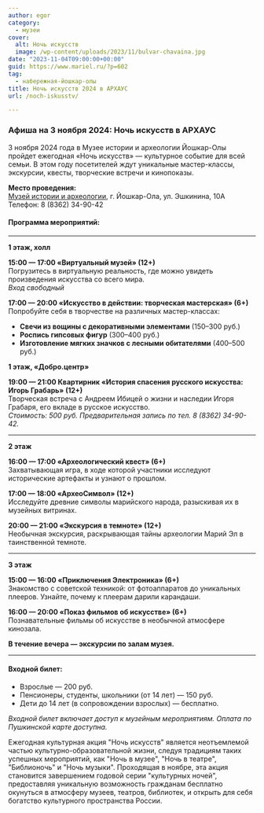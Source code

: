 ```yaml
---
author: egor
category:
  - музеи
cover:
  alt: Ночь искусств
  image: /wp-content/uploads/2023/11/bulvar-chavaina.jpg
date: "2023-11-04T09:00:00+00:00"
guid: https://www.mariel.ru/?p=602
tag:
  - набережная-йошкар-олы
title: Ночь искусств 2024 в АРХАУС
url: /noch-iskusstv/

---
```

### Афиша на 3 ноября 2024: Ночь искусств в АРХАУС

3 ноября 2024 года в Музее истории и археологии Йошкар-Олы пройдет ежегодная «Ночь искусств» — культурное событие для всей семьи. В этом году посетителей ждут уникальные мастер-классы, экскурсии, квесты, творческие встречи и кинопоказы.

**Место проведения:**  
[Музей истории и археологии](/arhaus/), г. Йошкар-Ола, ул. Эшкинина, 10А  
Телефон: 8 (8362) 34-90-42

#### Программа мероприятий:

* * *

**1 этаж, холл**

**15:00 — 17:00 «Виртуальный музей» (12+)**  
Погрузитесь в виртуальную реальность, где можно увидеть произведения искусства со всего мира.  
_Вход свободный_

**17:00 — 20:00 «Искусство в действии: творческая мастерская» (6+)**  
Попробуйте себя в творчестве на различных мастер-классах:

- **Свечи из вощины с декоративными элементами** (150–300 руб.)
- **Роспись гипсовых фигур** (300–400 руб.)
- **Изготовление мягких значков с лесными обитателями** (400–500 руб.)

**1 этаж, «Добро.центр»**

**19:00 — 21:00 Квартирник «История спасения русского искусства: Игорь Грабарь» (12+)**  
Творческая встреча с Андреем Ибицей о жизни и наследии Игоря Грабаря, его вкладе в русское искусство.  
_Стоимость: 500 руб. Предварительная запись по тел. 8 (8362) 34-90-42._

* * *

**2 этаж**

**16:00 — 17:00 «Археологический квест» (6+)**  
Захватывающая игра, в ходе которой участники исследуют исторические артефакты и узнают о прошлом.

**17:00 — 18:00 «АрхеоСимвол» (12+)**  
Исследуйте древние символы марийского народа, разыскивая их в музейных витринах.

**20:00 — 21:00 «Экскурсия в темноте» (12+)**  
Необычная экскурсия, раскрывающая тайны археологии Марий Эл в таинственной темноте.

* * *

**3 этаж**

**15:00 — 16:00 «Приключения Электроника» (6+)**  
Знакомство с советской техникой: от фотоаппаратов до уникальных плееров. Узнайте, почему к плеерам дарили карандаши.

**16:00 — 20:00 «Показ фильмов об искусстве» (6+)**  
Познавательные фильмы об искусстве в необычной атмосфере кинозала.

**В течение вечера — экскурсии по залам музея.**

* * *

#### Входной билет:

- Взрослые — 200 руб.
- Пенсионеры, студенты, школьники (от 14 лет) — 150 руб.
- Дети до 14 лет (в сопровождении взрослых) — бесплатно.

_Входной билет включает доступ к музейным мероприятиям. Оплата по Пушкинской карте доступна._

Ежегодная культурная акция "Ночь искусств" является неотъемлемой частью культурно-образовательной жизни, следуя традициям таких успешных мероприятий, как "Ночь в музее", "Ночь в театре", "Библионочь" и "Ночь музыки". Проходящая в ноябре, эта акция становится завершением годовой серии "культурных ночей", предоставляя уникальную возможность гражданам бесплатно окунуться в атмосферу музеев, театров, библиотек, и открыть для себя богатство культурного пространства России.
